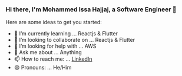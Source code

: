 ### Hi there, I'm Mohammed Issa Hajjaj, a Software Engineer 👋


Here are some ideas to get you started:

<!-- - 🔭 I’m currently working on ... -->
- 🌱 I’m currently learning ... Reactjs & Flutter
- 👯 I’m looking to collaborate on ... Reactjs & Flutter
- 🤔 I’m looking for help with ... AWS
- 💬 Ask me about ... Anything
- 📫 How to reach me: ... [LinkedIn](https://www.linkedin.com/in/mohammadhajjaj)
- 😄 Pronouns: ... He/Him
<!-- - ⚡ Fun fact: ... -->
